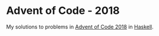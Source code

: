 # Advent of Code - 2018

My solutions to problems in [Advent of Code 2018](https://adventofcode.com/2018/) in [Haskell](https://www.haskell.org/).
